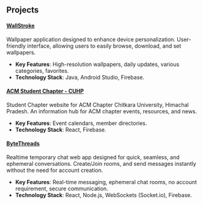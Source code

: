 ## Projects

#### [WallStroke](https://play.google.com/store/apps/details?id=com.appy.wallstroke)
Wallpaper application designed to enhance device personalization. User-friendly interface, allowing users to easily browse, download, and set wallpapers.

- **Key Features**: High-resolution wallpapers, daily updates, various categories, favorites.
- **Technology Stack**: Java, Android Studio, Firebase.

#### [ACM Student Chapter - CUHP](https://acmcuhp.web.app)
Student Chapter website for ACM Chapter Chitkara University, Himachal Pradesh. An information hub for ACM chapter events, resources, and news.

- **Key Features**: Event calendars, member directories.
- **Technology Stack**: React, Firebase.

#### [ByteThreads](https://bytethreads.web.app)
Realtime temporary chat web app designed for quick, seamless, and ephemeral conversations. Create/Join rooms, and send messages instantly without the need for account creation.

- **Key Features**: Real-time messaging, ephemeral chat rooms, no account requirement, secure communication.
- **Technology Stack**: React, Node.js, WebSockets (Socket.io), Firebase.
